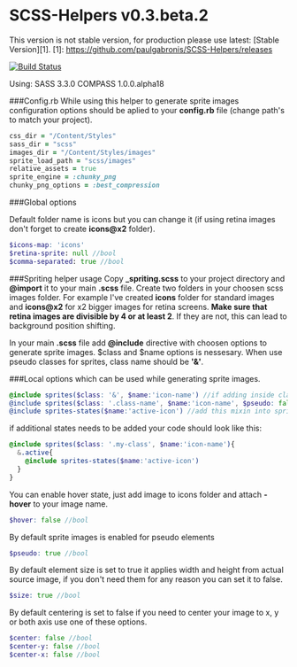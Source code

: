 SCSS-Helpers v0.3.beta.2
=====================
This version is not stable version, for production please use latest: [Stable Version][1].
[1]: https://github.com/paulgabronis/SCSS-Helpers/releases

[![Build Status](https://travis-ci.org/paulgabronis/SCSS-Helpers.png?branch=master)](https://travis-ci.org/paulgabronis/SCSS-Helpers)

Using:
SASS 3.3.0
COMPASS 1.0.0.alpha18

###Config.rb
While using this helper to generate sprite images configuration options should be aplied to your **config.rb** file (change path's to match your project).

```ruby
css_dir = "/Content/Styles"
sass_dir = "scss"
images_dir = "/Content/Styles/images"
sprite_load_path = "scss/images"
relative_assets = true
sprite_engine = :chunky_png
chunky_png_options = :best_compression
```
###Global options

Default folder name is icons but you can change it (if using retina images don't forget to create **icons@x2** folder).

```scss
$icons-map: 'icons'
$retina-sprite: null //bool
$comma-separated: true //bool
```

###Spriting helper usage
Copy **_spriting.scss** to your project directory and **@import** it to your main **.scss** file.
Create two folders in your choosen scss images folder. For example I've created **icons** folder for standard images and **icons@x2** for x2 bigger images for retina screens.
**Make sure that retina images are divisible by 4 or at least 2**. If they are not, this can lead to background position shifting.

In your main **.scss** file add **@include** directive with choosen options to generate sprite images.
$class and $name options is nessesary. When use pseudo classes for sprites, class name should be **'&'**.

###Local options which can be used while generating sprite images.
```scss
@include sprites($class: '&', $name:'icon-name') //if adding inside class as a module with $pseudo:true
@include sprites($class: '.class-name', $name:'icon-name', $pseudo: false) //if adding as standalone class or selector within a module
@include sprites-states($name:'active-icon') //add this mixin into sprite class if you need any additional states for your icons i.e. active, opened etc...
```
if additional states needs to be added your code should look like this:
```scss
@include sprites($class: '.my-class', $name:'icon-name'){
  &.active{
    @include sprites-states($name:'active-icon')
  }
}
```

You can enable hover state, just add image to icons folder and attach **-hover** to your image name.

```scss
$hover: false //bool
```

By default sprite images is enabled for pseudo elements

```scss
$pseudo: true //bool
```

By default element size is set to true it applies width and height from actual source image, if you don't need them for any reason you can set it to false.

```scss
$size: true //bool
```

By default centering is set to false if you need to center your image to x, y or both axis use one of these options.

```scss
$center: false //bool
$center-y: false //bool
$center-x: false //bool
```
